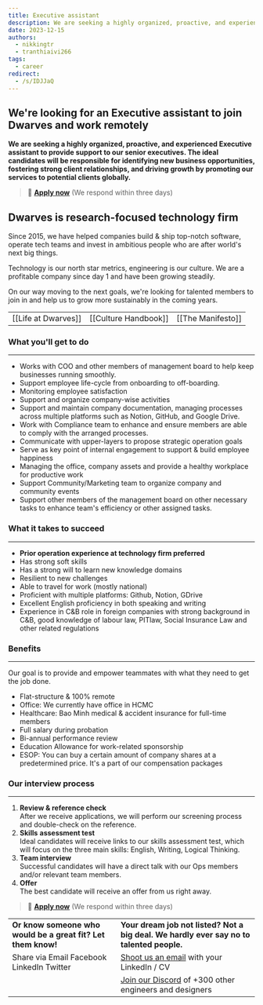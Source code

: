 ```yaml
---
title: Executive assistant
description: We are seeking a highly organized, proactive, and experienced Executive assistant to provide support to our senior executives. The ideal candidates will be responsible for identifying new business opportunities, fostering strong client relationships, and driving growth by promoting our services to potential clients globally.
date: 2023-12-15
authors:
  - nikkingtr
  - tranthiaivi266
tags:
  - career
redirect:
  - /s/IDJJaQ
---
```


## We're looking for an Executive assistant to join Dwarves and work remotely

**We are seeking a highly organized, proactive, and experienced Executive assistant to provide support to our senior executives. The ideal candidates will be responsible for identifying new business opportunities, fostering strong client relationships, and driving growth by promoting our services to potential clients globally.**

> 🤘 **[Apply now](mailto:spawn@d.foundation)** (We respond within three days)

## Dwarves is research-focused technology firm

Since 2015, we have helped companies build & ship top-notch software, operate tech teams and invest in ambitious people who are after world's next big things.

Technology is our north star metrics, engineering is our culture. We are a profitable company since day 1 and have been growing steadily.

On our way moving to the next goals, we're looking for talented members to join in and help us to grow more sustainably in the coming years.

|                     |                      |                   |
| ------------------- | -------------------- | ----------------- |
| [[Life at Dwarves]] | [[Culture Handbook]] | [[The Manifesto]] |

### What you'll get to do

---

- Works with COO and other members of management board to help keep businesses running smoothly.
- Support employee life-cycle from onboarding to off-boarding.
- Monitoring employee satisfaction
- Support and organize company-wise activities
- Support and maintain company documentation, managing processes across multiple platforms such as Notion, GitHub, and Google Drive.
- Work with Compliance team to enhance and ensure members are able to comply with the arranged processes.
- Communicate with upper-layers to propose strategic operation goals
- Serve as key point of internal engagement to support & build employee happiness
- Managing the office, company assets and provide a healthy workplace for productive work
- Support Community/Marketing team to organize company and community events
- Support other members of the management board on other necessary tasks to enhance team's efficiency or other assigned tasks.

### What it takes to succeed

---

- **Prior operation experience at technology firm preferred**
- Has strong soft skills
- Has a strong will to learn new knowledge domains
- Resilient to new challenges
- Able to travel for work (mostly national)
- Proficient with multiple platforms: Github, Notion, GDrive
- Excellent English proficiency in both speaking and writing
- Experience in C&B role in foreign companies with strong background in C&B, good knowledge of labour law, PITlaw, Social Insurance Law and other related regulations

### Benefits

---

Our goal is to provide and empower teammates with what they need to get the job done.

- Flat-structure & 100% remote
- Office: We currently have office in HCMC
- Healthcare: Bao Minh medical & accident insurance for full-time members
- Full salary during probation
- Bi-annual performance review
- Education Allowance for work-related sponsorship
- ESOP: You can buy a certain amount of company shares at a predetermined price. It's a part of our compensation packages

### Our interview process

---

1. **Review & reference check**<br>After we receive applications, we will perform our screening process and double-check on the reference.
2. **Skills** **assessment test**<br>Ideal candidates will receive links to our skills assessment test, which will focus on the three main skills: English, Writing, Logical Thinking.
3. **Team interview**<br>Successful candidates will have a direct talk with our Ops members and/or relevant team members.
4. **Offer**<br>The best candidate will receive an offer from us right away.

> 🤘 **[Apply now](mailto:spawn@d.foundation)** (We respond within three days)

|                                                              |                                                                                          |
| ------------------------------------------------------------ | ---------------------------------------------------------------------------------------- |
| **Or know someone who would be a great fit? Let them know!** | **Your dream job not listed? Not a big deal. We hardly ever say no to talented people.** |
| Share via Email Facebook LinkedIn Twitter                    | [Shoot us an email](mailto:spawn@d.foundation) with your LinkedIn / CV                   |
|                                                              | [Join our Discord](https://discord.gg/S9nDzc4yE9) of +300 other engineers and designers  |
